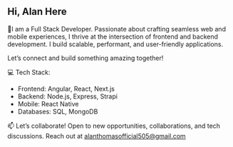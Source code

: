## Hi, Alan Here

<!--
**alanthomasdev/alanthomasdev** is a ✨ _special_ ✨ repository because its `README.md` (this file) appears on your GitHub profile.

Here are some ideas to get you started:

- 🔭 I’m currently working on ...
- 🌱 I’m currently learning ...
- 👯 I’m looking to collaborate on ...
- 🤔 I’m looking for help with ...
- 💬 Ask me about ...
- 📫 How to reach me: ...
- 😄 Pronouns: ...
- ⚡ Fun fact: ...
-->


🚀I am a Full Stack Developer. 
Passionate about crafting seamless web and mobile experiences, I thrive at the intersection of frontend and backend development. I build scalable, performant, and user-friendly applications.

Let’s connect and build something amazing together!

💻 Tech Stack:
- Frontend: Angular, React, Next.js
- Backend: Node.js, Express, Strapi
- Mobile: React Native
- Databases: SQL, MongoDB

📫 Let’s collaborate!
Open to new opportunities, collaborations, and tech discussions. Reach out at alanthomasofficial505@gmail.com


